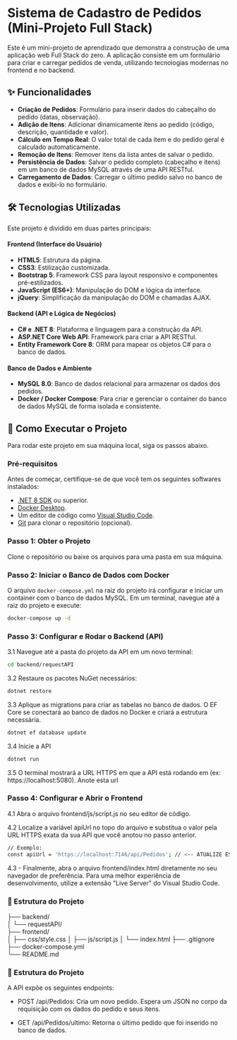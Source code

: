 # Sistema de Cadastro de Pedidos (Mini-Projeto Full Stack)

Este é um mini-projeto de aprendizado que demonstra a construção de uma aplicação web Full Stack do zero. A aplicação consiste em um formulário para criar e carregar pedidos de venda, utilizando tecnologias modernas no frontend e no backend.

## ✨ Funcionalidades

-   **Criação de Pedidos**: Formulário para inserir dados do cabeçalho do pedido (datas, observação).
-   **Adição de Itens**: Adicionar dinamicamente itens ao pedido (código, descrição, quantidade e valor).
-   **Cálculo em Tempo Real**: O valor total de cada item e do pedido geral é calculado automaticamente.
-   **Remoção de Itens**: Remover itens da lista antes de salvar o pedido.
-   **Persistência de Dados**: Salvar o pedido completo (cabeçalho e itens) em um banco de dados MySQL através de uma API RESTful.
-   **Carregamento de Dados**: Carregar o último pedido salvo no banco de dados e exibi-lo no formulário.

## 🛠️ Tecnologias Utilizadas

Este projeto é dividido em duas partes principais:

#### **Frontend (Interface do Usuário)**

-   **HTML5**: Estrutura da página.
-   **CSS3**: Estilização customizada.
-   **Bootstrap 5**: Framework CSS para layout responsivo e componentes pré-estilizados.
-   **JavaScript (ES6+)**: Manipulação do DOM e lógica da interface.
-   **jQuery**: Simplificação da manipulação do DOM e chamadas AJAX.

#### **Backend (API e Lógica de Negócios)**

-   **C# e .NET 8**: Plataforma e linguagem para a construção da API.
-   **ASP.NET Core Web API**: Framework para criar a API RESTful.
-   **Entity Framework Core 8**: ORM para mapear os objetos C# para o banco de dados.

#### **Banco de Dados e Ambiente**

-   **MySQL 8.0**: Banco de dados relacional para armazenar os dados dos pedidos.
-   **Docker / Docker Compose**: Para criar e gerenciar o container do banco de dados MySQL de forma isolada e consistente.

## 🚀 Como Executar o Projeto

Para rodar este projeto em sua máquina local, siga os passos abaixo.

### **Pré-requisitos**

Antes de começar, certifique-se de que você tem os seguintes softwares instalados:
-   [.NET 8 SDK](https://dotnet.microsoft.com/download/dotnet/8.0) ou superior.
-   [Docker Desktop](https://www.docker.com/products/docker-desktop).
-   Um editor de código como [Visual Studio Code](https://code.visualstudio.com/).
-   [Git](https://git-scm.com/downloads) para clonar o repositório (opcional).

### **Passo 1: Obter o Projeto**

Clone o repositório ou baixe os arquivos para uma pasta em sua máquina.

### **Passo 2: Iniciar o Banco de Dados com Docker**

O arquivo `docker-compose.yml` na raiz do projeto irá configurar e iniciar um container com o banco de dados MySQL. Em um terminal, navegue até a raiz do projeto e execute:

```bash
docker-compose up -d
```

### **Passo 3: Configurar e Rodar o Backend (API)**

3.1 Navegue até a pasta do projeto da API em um novo terminal:
```bash
cd backend/requestAPI
```

3.2 Restaure os pacotes NuGet necessários:
```bash
dotnet restore
```

3.3 Aplique as migrations para criar as tabelas no banco de dados. O EF Core se conectará ao banco de dados no Docker e criará a estrutura necessária.
```bash
dotnet ef database update
```

3.4 Inicie a API
```bash
dotnet run
```

3.5 O terminal mostrará a URL HTTPS em que a API está rodando em (ex: https://localhost:5080). Anote esta url

### **Passo 4: Configurar e Abrir o Frontend**

4.1 Abra o arquivo frontend/js/script.js no seu editor de código. <br>

4.2 Localize a variável apiUrl no topo do arquivo e substitua o valor pela URL HTTPS exata da sua API que você anotou no passo anterior.
```bash
// Exemplo:
const apiUrl = 'https://localhost:7146/api/Pedidos'; // <-- ATUALIZE ESTA LINHA!
```
4.3 - Finalmente, abra o arquivo frontend/index.html diretamente no seu navegador de preferência. Para uma melhor experiência de desenvolvimento, utilize a extensão "Live Server" do Visual Studio Code.

### **📁 Estrutura do Projeto**
├── backend/              
│   └── requestAPI/        
├── frontend/             
│   ├── css/style.css
│   ├── js/script.js
│   └── index.html
├── .gitignore            
├── docker-compose.yml    
└── README.md             

### **📁 Estrutura do Projeto**
A API expõe os seguintes endpoints:

- POST /api/Pedidos: Cria um novo pedido. Espera um JSON no corpo da requisição com os dados do pedido e seus itens.

- GET /api/Pedidos/ultimo: Retorna o último pedido que foi inserido no banco de dados.